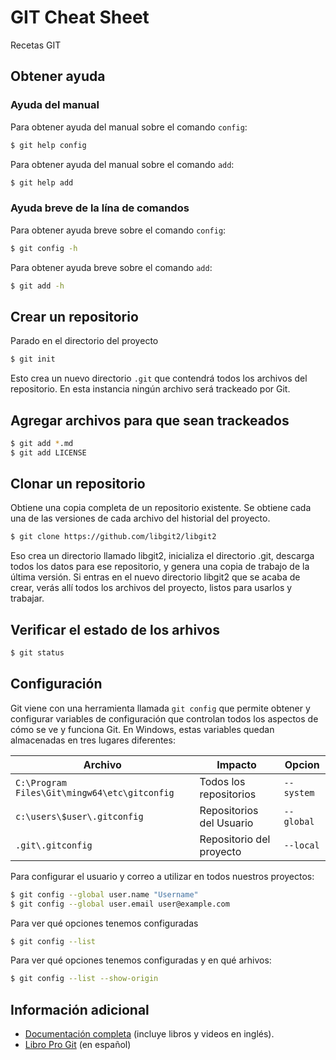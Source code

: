 # GIT Cheat Sheet

Recetas GIT

## Obtener ayuda

### Ayuda del manual

Para obtener ayuda del manual sobre el comando `config`:

```bash
$ git help config
```

Para obtener ayuda del manual sobre el comando `add`:

```bash
$ git help add
```

### Ayuda breve de la lína de comandos

Para obtener ayuda breve sobre el comando `config`:

```bash
$ git config -h
```
Para obtener ayuda breve sobre el comando `add`:

```bash
$ git add -h
```

## Crear un repositorio

Parado en el directorio del proyecto

```bash
$ git init
```
Esto crea un nuevo directorio `.git` que contendrá todos los archivos del repositorio. En esta instancia ningún archivo será trackeado por Git.

## Agregar archivos para que sean trackeados

```bash
$ git add *.md
$ git add LICENSE
```

## Clonar un repositorio

Obtiene una copia completa de un repositorio existente. Se obtiene cada una de las versiones de cada archivo del historial del proyecto.

```bash
$ git clone https://github.com/libgit2/libgit2
```
Eso crea un directorio llamado libgit2, inicializa el directorio .git, descarga todos los datos para ese repositorio, y genera una copia de trabajo de la última versión. Si entras en el nuevo directorio libgit2 que se acaba de crear, verás allí todos los archivos del proyecto, listos para usarlos y trabajar.

## Verificar el estado de los arhivos

```bash
$ git status
```

## Configuración

Git viene con una herramienta llamada `git config` que permite obtener y configurar variables de configuración que controlan
todos los aspectos de cómo se ve y funciona Git. En Windows, estas variables quedan almacenadas en tres lugares diferentes:

Archivo|Impacto|Opcion
-------|--------|-----
`C:\Program Files\Git\mingw64\etc\gitconfig`|Todos los repositorios|`--system`
`c:\users\$user\.gitconfig`|Repositorios del Usuario| `--global`
`.git\.gitconfig`|Repositorio del proyecto| `--local`

Para configurar el usuario y correo a utilizar en todos nuestros proyectos:

```bash
$ git config --global user.name "Username"
$ git config --global user.email user@example.com
```

Para ver qué opciones tenemos configuradas

```bash
$ git config --list
```

Para ver qué opciones tenemos configuradas y en qué arhivos:

```bash
$ git config --list --show-origin
```
## Información adicional

- [Documentación completa](https://git-scm.com/doc) (incluye libros y videos en inglés).
- [Libro Pro Git](https://git-scm.com/book/es/v2) (en español)
